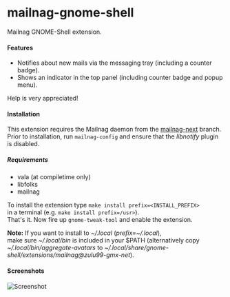 # mailnag-gnome-shell
Mailnag GNOME-Shell extension.

#### Features
* Notifies about new mails via the messaging tray (including a counter badge).
* Shows an indicator in the top panel (including counter badge and popup menu).

Help is very appreciated!

#### Installation
This extension requires the Mailnag daemon from the [mailnag-next](https://github.com/pulb/mailnag/tree/mailnag-next) branch.
Prior to installation, run `mailnag-config` and ensure that the *libnotify* plugin is disabled.

##### Requirements
* vala (at compiletime only)
* libfolks
* mailnag

To install the extension type `make install prefix=<INSTALL_PREFIX>`  
in a terminal (e.g. `make install prefix=/usr>`).  
That's it. Now fire up `gnome-tweak-tool` and enable the extension.  

__Note:__ If you want to install to *~/.local* (*prefix=~/.local*),  
make sure *~/.local/bin* is included in your $PATH (alternatively copy  
*~/.local/bin/aggregate-avatars* to *~/.local/share/gnome-shell/extensions/mailnag@zulu99-gmx-net*).

#### Screenshots
![Screenshot](https://raw.github.com/pulb/mailnag-gnome-shell/docs/docs/screenshots/mailnag-gnome-shell.png)

